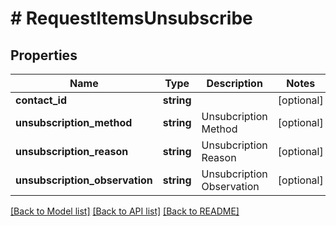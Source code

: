 # # RequestItemsUnsubscribe

## Properties

Name | Type | Description | Notes
------------ | ------------- | ------------- | -------------
**contact_id** | **string** |  | [optional] 
**unsubscription_method** | **string** | Unsubcription Method | [optional] 
**unsubscription_reason** | **string** | Unsubcription Reason | [optional] 
**unsubscription_observation** | **string** | Unsubcription Observation | [optional] 

[[Back to Model list]](../../README.md#documentation-for-models) [[Back to API list]](../../README.md#documentation-for-api-endpoints) [[Back to README]](../../README.md)


